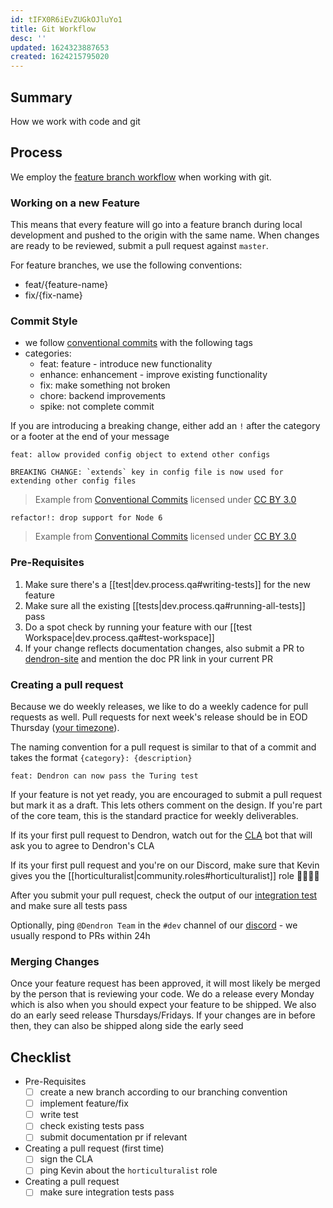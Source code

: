 ```yaml
---
id: tIFX0R6iEvZUGkOJluYo1
title: Git Workflow
desc: ''
updated: 1624323887653
created: 1624215795020
---
```


## Summary

How we work with code and git

## Process

We employ the [feature branch workflow](https://www.atlassian.com/git/tutorials/comparing-workflows/feature-branch-workflow) when working with git. 

### Working on a new Feature
This means that every feature will go into a feature branch during local development and pushed to the origin with the same name. When changes are ready to be reviewed, submit a pull request against `master`. 

For feature branches, we use the following conventions:
- feat/{feature-name}
- fix/{fix-name}

### Commit Style
- we follow [conventional commits](https://www.conventionalcommits.org/en/v1.0.0/) with the following tags
- categories:
  - feat: feature - introduce new functionality
  - enhance: enhancement - improve existing functionality
  - fix: make something not broken
  - chore: backend improvements
  - spike: not complete commit
 
If you are introducing a breaking change, either add an `!` after the category or a footer at the end of your message

```
feat: allow provided config object to extend other configs

BREAKING CHANGE: `extends` key in config file is now used for extending other config files
```
> Example from [Conventional Commits](https://www.conventionalcommits.org/en/v1.0.0/) licensed under [CC BY 3.0](https://creativecommons.org/licenses/by/3.0/)

```
refactor!: drop support for Node 6
```
> Example from [Conventional Commits](https://www.conventionalcommits.org/en/v1.0.0/) licensed under [CC BY 3.0](https://creativecommons.org/licenses/by/3.0/)

### Pre-Requisites

1. Make sure there's a [[test|dev.process.qa#writing-tests]] for the new feature
1. Make sure all the existing [[tests|dev.process.qa#running-all-tests]] pass 
1. Do a spot check by running your feature with our [[test Workspace|dev.process.qa#test-workspace]]
1. If your change reflects documentation changes, also submit a PR to [dendron-site](https://github.com/dendronhq/dendron-site) and mention the doc PR link in your current PR


### Creating a pull request

Because we do weekly releases, we like to do a weekly cadence for pull requests as well. Pull requests for next week's release should be in EOD Thursday ([your timezone](https://www.timeanddate.com/worldclock/converter.html?iso=20210625T115900&p1=tz_aoe&p2=234&p3=64&p4=805&p5=102)).

The naming convention for a pull request is similar to that of a commit and takes the format `{category}: {description}`

```
feat: Dendron can now pass the Turing test
```

If your feature is not yet ready, you are encouraged to submit a pull request but mark it as a draft. This lets others comment on the design. If you're part of the core team, this is the standard practice for weekly deliverables.

If its your first pull request to Dendron, watch out for the [CLA](https://en.wikipedia.org/wiki/Contributor_License_Agreement) bot that will ask you to agree to Dendron's CLA

If its your first pull request and you're on our Discord, make sure that Kevin gives you the [[horticulturalist|community.roles#horticulturalist]] role  👨‍🌾👩‍🌾

After you submit your pull request, check the output of our [integration test](https://github.com/dendronhq/dendron/actions) and make sure all tests pass

Optionally, ping `@Dendron Team` in the `#dev` channel of our [discord](https://discord.gg/AE3NRw9) - we usually respond to PRs within 24h


### Merging Changes

Once your feature request has been approved, it will most likely be merged by the person that is reviewing your code. We do a release every Monday which is also when you should expect your feature to be shipped. We also do an early seed release Thursdays/Fridays. If your changes are in before then, they can also be shipped along side the early seed

## Checklist

- Pre-Requisites
	- [ ] create a new branch according to our branching convention
	- [ ] implement feature/fix
	- [ ] write test
	- [ ] check existing tests pass
	- [ ] submit documentation pr if relevant
- Creating a pull request (first time)
	- [ ] sign the CLA
	- [ ] ping Kevin about the `horticulturalist` role
- Creating a pull request 
	- [ ] make sure integration tests pass
